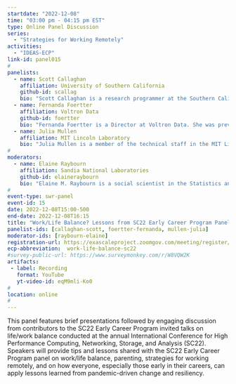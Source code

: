 ```yaml
---
startdate: "2022-12-08"
time: "03:00 pm - 04:15 pm EST"
type: Online Panel Discussion
series:
  - "Strategies for Working Remotely"
activities:
  - "IDEAS-ECP"
link-id: panel015
#
panelists:
  - name: Scott Callaghan
    affiliation: University of Southern California
    github-id: scallag
    bio: "Scott Callaghan is a research programmer at the Southern California Earthquake Center (SCEC), based in Los Angeles, though he works remotely from St. Louis, Missouri. He first got involved at SCEC as an undergraduate intern, then as a graduate student, and now as staff. Scott is the project lead on a software application which performs physics-based probabilistic seismic hazard analysis for California. This software typically runs on large HPC systems such as Blue Waters at NCSA and Titan at OLCF. His research interests include scientific workflows and high throughput computing."
  - name: Fernanda Foertter
    affiliation: Voltron Data
    github-id: foertter
    bio: "Fernanda Foertter is a Director at Voltron Data. She was previously a GPU Developer Advocate for Healthcare HPC+AI with NVIDIA, and before that in the HPC User Assistance Group as an HPC Programmer and Training Coordinator at the Oak Ridge Leadership Computing Facility. She participated in the CORAL project that selected Summit as the next supercomputer to replace Titan."
  - name: Julia Mullen
    affiliation: MIT Lincoln Laboratory
    bio: "Julia Mullen is a member of the technical staff in the MIT Lincoln Laboratory Supercomputing Center (LLSC), where she assists researchers in maximizing their use of high-performance computing resources in order to minimize their time to solution. As an expert in high-performance computing for computational engineering applications, she focuses on redesigning scientific workflows to streamline processing and improve the performance of computational engineering applications."
#
moderators:
  - name: Elaine Raybourn
    affiliation: Sandia National Laboratories
    github-id: elaineraybourn
    bio: "Elaine M. Raybourn is a social scientist in the Statistics and Human Systems Group (Applied Cognitive Science) at Sandia National Laboratories. Her research focuses on virtual teams, methods for software productivity, immersive virtual environments, scientific visualization, and transmedia learning. She was the SC21 Scientific Visualization &amp; Data Analytics Showcase Chair. Elaine has worked remotely for a combined total of 15 years while at Sandia National Laboratories: from the UK as a guest researcher at British Telecom; Germany (Fraunhofer FIT) and France (INRIA) as a Fellow of the European Research Consortium in Informatics and Mathematics (ERCIM), and most recently as Sandia’s Institutional PI for the Exascale Computing Project (ECP) Interoperable Design of Extreme-scale Application Software (IDEAS) productivity project. Elaine leads <a href='https://bssw.io/psip/'>PSIP</a> and the ECP panel series <a href='https://www.exascaleproject.org/strategies-for-working-remotely/'>Strategies for Working Remotely</a>."
#
event-type: swr-panel
event-id: 15
date: 2022-12-08T15:00-500
end-date: 2022-12-08T16:15
title: "Work/Life Balance? Lessons from SC22 Early Career Program Panelists" 
panelist-ids: [callaghan-scott, foertter-fernanda, mullen-julia]
moderator-ids: [raybourn-elaine]
registration-url: https://exascaleproject.zoomgov.com/meeting/register/vJItce2spjouGd8IGPZBSdIigXMI7oAsXsE
ecp-abbreviation:  work-life-balance-sc22
#survey-public-url: https://www.surveymonkey.com/r/W8VQW2K
artifacts:
 - label: Recording
   format: YouTube
   yt-video-id: eqM9mli-Ko0
#
location: online
#
---
```

This panel features brief presentations followed by engaging discussion from contributors to the SC22 Early Career Program invited talks on life/work balance conducted at the annual International Conference for High Performance Computing, Networking, Storage, and Analysis (SC22). Speakers will provide tips and lessons shared with the SC22 Early Career Program panel on work/life balance, parenting, strategies for working remotely, and on how everyone, especially those early in their careers, can apply lessons learned from pandemic-driven change and resiliency.
